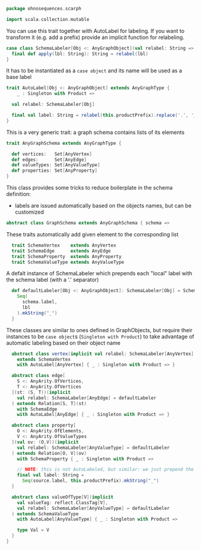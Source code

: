 
```scala
package ohnosequences.scarph

import scala.collection.mutable
```

You can use this trait together with AutoLabel for labeling. If you want to transform it (e.g. add a prefix) provide an implicit function for relabeling.

```scala
case class SchemaLabeler[Obj <: AnyGraphObject](val relabel: String => String) {
  final def apply(lbl: String): String = relabel(lbl)
}
```

It has to be instantiated as a `case object` and its name will be used as a base label

```scala
trait AutoLabel[Obj <: AnyGraphObject] extends AnyGraphType {
    _ : Singleton with Product =>

  val relabel: SchemaLabeler[Obj]

  final val label: String = relabel(this.productPrefix).replace('.', '_')
}
```

This is a very generic trait: a graph schema contains lists of its elements

```scala
trait AnyGraphSchema extends AnyGraphType {

  def vertices:   Set[AnyVertex]
  def edges:      Set[AnyEdge]
  def valueTypes: Set[AnyValueType]
  def properties: Set[AnyProperty]
}
```


This class provides some tricks to reduce boilerplate in the schema definition:

 - labels are issued automatically based on the objects names, but can be customized


```scala
abstract class GraphSchema extends AnyGraphSchema { schema =>
```

These traits automatically add given element to the corresponding list

```scala
  trait SchemaVertex    extends AnyVertex
  trait SchemaEdge      extends AnyEdge
  trait SchemaProperty  extends AnyProperty
  trait SchemaValueType extends AnyValueType
```

A defalt instance of SchemaLabeler which prepends each "local" label with the schema label (with a '.' separator)

```scala
  def defaultLabeler[Obj <: AnyGraphObject]: SchemaLabeler[Obj] = SchemaLabeler { lbl =>
    Seq(
      schema.label,
      lbl
    ).mkString("_")
  }
```

These classes are similar to ones defined in GraphObjects, but require their instances to be `case object`s (`Singleton with Product`) to take advantage of automatic labeling based on their object name

```scala
  abstract class vertex(implicit val relabel: SchemaLabeler[AnyVertex] = defaultLabeler)
    extends SchemaVertex
    with AutoLabel[AnyVertex] { _ : Singleton with Product => }

  abstract class edge[
    S <: AnyArity.OfVertices,
    T <: AnyArity.OfVertices
  ](st: (S, T))(implicit
    val relabel: SchemaLabeler[AnyEdge] = defaultLabeler
  ) extends Relation[S, T](st)
    with SchemaEdge
    with AutoLabel[AnyEdge] { _ : Singleton with Product => }

  abstract class property[
    O <: AnyArity.OfElements,
    V <: AnyArity.OfValueTypes
  ](val ov: (O,V))(implicit
    val relabel: SchemaLabeler[AnyValueType] = defaultLabeler
  ) extends Relation[O, V](ov)
    with SchemaProperty { _ : Singleton with Product =>

    // NOTE: this is not AutoLabeled, but similar: we just prepend the owner label
    final val label: String =
      Seq(source.label, this.productPrefix).mkString("_")
  }

  abstract class valueOfType[V](implicit
    val valueTag: reflect.ClassTag[V],
    val relabel: SchemaLabeler[AnyValueType] = defaultLabeler
  ) extends SchemaValueType
    with AutoLabel[AnyValueType] { _ : Singleton with Product =>

    type Val = V
  }
}

```




[main/scala/ohnosequences/scarph/axioms.scala]: axioms.scala.md
[main/scala/ohnosequences/scarph/tensor.scala]: tensor.scala.md
[main/scala/ohnosequences/scarph/predicates.scala]: predicates.scala.md
[main/scala/ohnosequences/scarph/impl/biproducts.scala]: impl/biproducts.scala.md
[main/scala/ohnosequences/scarph/impl/tensors.scala]: impl/tensors.scala.md
[main/scala/ohnosequences/scarph/impl/evals.scala]: impl/evals.scala.md
[main/scala/ohnosequences/scarph/impl/distributivity.scala]: impl/distributivity.scala.md
[main/scala/ohnosequences/scarph/impl/relations.scala]: impl/relations.scala.md
[main/scala/ohnosequences/scarph/impl/category.scala]: impl/category.scala.md
[main/scala/ohnosequences/scarph/rewrites.scala]: rewrites.scala.md
[main/scala/ohnosequences/scarph/package.scala]: package.scala.md
[main/scala/ohnosequences/scarph/arities.scala]: arities.scala.md
[main/scala/ohnosequences/scarph/objects.scala]: objects.scala.md
[main/scala/ohnosequences/scarph/writes.scala]: writes.scala.md
[main/scala/ohnosequences/scarph/biproduct.scala]: biproduct.scala.md
[main/scala/ohnosequences/scarph/schemas.scala]: schemas.scala.md
[main/scala/ohnosequences/scarph/morphisms.scala]: morphisms.scala.md
[main/scala/ohnosequences/scarph/syntax/package.scala]: syntax/package.scala.md
[main/scala/ohnosequences/scarph/syntax/objects.scala]: syntax/objects.scala.md
[main/scala/ohnosequences/scarph/syntax/writes.scala]: syntax/writes.scala.md
[main/scala/ohnosequences/scarph/syntax/morphisms.scala]: syntax/morphisms.scala.md
[main/scala/ohnosequences/scarph/isomorphisms.scala]: isomorphisms.scala.md
[test/scala/ohnosequences/scarph/TwitterQueries.scala]: ../../../../test/scala/ohnosequences/scarph/TwitterQueries.scala.md
[test/scala/ohnosequences/scarph/impl/dummy.scala]: ../../../../test/scala/ohnosequences/scarph/impl/dummy.scala.md
[test/scala/ohnosequences/scarph/impl/writes.scala]: ../../../../test/scala/ohnosequences/scarph/impl/writes.scala.md
[test/scala/ohnosequences/scarph/impl/dummyTest.scala]: ../../../../test/scala/ohnosequences/scarph/impl/dummyTest.scala.md
[test/scala/ohnosequences/scarph/TwitterSchema.scala]: ../../../../test/scala/ohnosequences/scarph/TwitterSchema.scala.md
[test/scala/ohnosequences/scarph/asserts.scala]: ../../../../test/scala/ohnosequences/scarph/asserts.scala.md
[test/scala/ohnosequences/scarph/SchemaCreation.scala]: ../../../../test/scala/ohnosequences/scarph/SchemaCreation.scala.md
[test/scala/ohnosequences/scarph/implicitSearch.scala]: ../../../../test/scala/ohnosequences/scarph/implicitSearch.scala.md